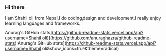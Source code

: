 ### Hi there 


I am Shahil oli from Nepal,I do coding,design and development.I really enjoy learning languages and frameworks.

Anurag's GitHub stats](https://github-readme-stats.vercel.app/api?username=Shahil oli)](https://github.com/anuraghazra/github-readme-stats)
Anurag's GitHub stats](https://github-readme-stats.vercel.app/api?username=Shahil oli&show_icons=true&theme=radical)
